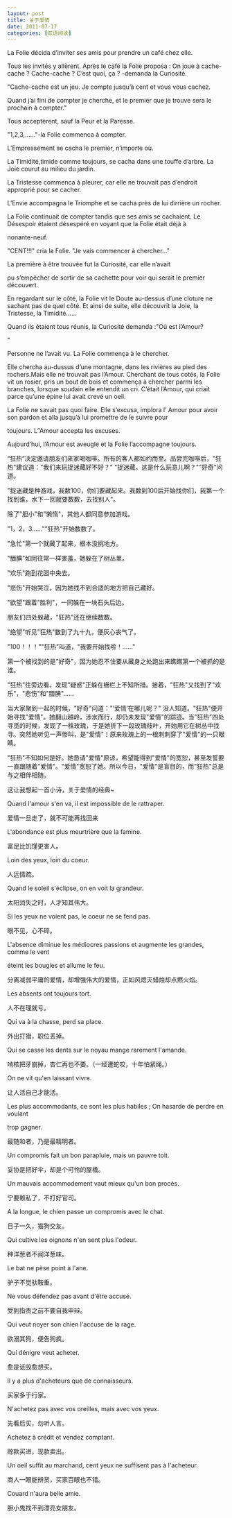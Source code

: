 ```yaml
---
layout: post
title: 关于爱情
date: 2011-07-17
categories: [双语阅读]  
---
```


La Folie décida d’inviter ses amis pour prendre un café chez elle.

Tous les invités y allèrent. Après le café la Folie proposa : On joue à cache-cache ? Cache-cache ? C’est quoi, ça ? -demanda la Curiosité.

"Cache-cache est un jeu. Je compte jusqu’à cent et vous vous cachez.

Quand j’ai fini de compter je cherche, et le premier que je trouve sera le prochain à compter."

Tous acceptèrent, sauf la Peur et la Paresse.

"1,2,3,……"-la Folie commenca à compter.

L’Empressement se cacha le premier, n’importe où.

La Timidité,timide comme toujours, se cacha dans une touffe d’arbre. La Joie courut au milieu du jardin.

La Tristesse commenca à pleurer, car elle ne trouvait pas d’endroit approprié pour se cacher.

L’Envie accompagna le Triomphe et se cacha près de lui dirrière un rocher.

La Folie continuait de compter tandis que ses amis se cachaient. Le Désespoir étaient désespéré en voyant que la Folie était déjà à

nonante-neuf.

"CENT!!!" cria la Folie. "Je vais commencer à chercher..."

La première à être trouvée fut la Curiosité, car elle n’avait

pu s’empêcher de sortir de sa cachette pour voir qui serait le premier découvert.

En regardant sur le côté, la Folie vit le Doute au-dessus d’une cloture ne sachant pas de quel côté. Et ainsi de suite, elle découvrit la Joie, la Tristesse, la Timidité……

Quand ils étaient tous réunis, la Curiosité demanda :"Où est l’Amour?

"

Personne ne l’avait vu. La Folie commença à le chercher.

Elle chercha au-dussus d’une montagne, dans les rivières au pied des rochers.Mais elle ne trouvait pas l’Amour. Cherchant de tous cotés, la Folie vit un rosier, pris un bout de bois et commença à chercher parmi les branches, lorsque soudain elle entendit un cri. C’était l’Amour, qui criait parce qu’une épine lui avait crevé un oeil.

La Folie ne savait pas quoi faire. Elle s’excusa, implora l’ Amour pour avoir son pardon et alla jusqu’à lui promettre de le suivre pour

toujours. L’’Amour accepta les excuses.

Aujourd’hui, l’Amour est aveugle et la Folie l’accompagne toujours.

“狂热”决定邀请朋友们来家喝咖啡。所有的客人都如约而至。品尝完咖啡后，"狂热"建议道："我们来玩捉迷藏好不好？" "捉迷藏，这是什么玩意儿啊？""好奇"问道。

"捉迷藏是种游戏，我数100，你们要藏起来。我数到100后开始找你们，我第一个找到谁，水下一回就要数数，去找别人"。

除了"胆小"和"懒惰"，其他人都同意参加游戏。

"1，2，3......""狂热"开始数数了。

"急忙"第一个就藏了起来，根本没挑地方。

"腼腆"如同往常一样害羞，她躲在了树丛里。

"欢乐"跑到花园中央去。

"悲伤"开始哭泣，因为她找不到合适的地方把自己藏好。

"欲望"跟着"胜利"，一同躲在一块石头后边。

朋友们四处躲藏，"狂热"还在继续数数。

"绝望"听见"狂热"数到了九十九，便灰心丧气了。

"100！！！""狂热"叫道，"我要开始找啦！......"

第一个被找到的是"好奇"，因为她忍不住要从藏身之处跑出来瞧瞧第一个被抓的是谁。

"狂热"往旁边看，发现"疑惑"正躲在栅栏上不知所措。接着，"狂热"又找到了"欢乐"，"悲伤"和"腼腆"......

当大家聚到一起的时候，"好奇"问道："’爱情’在哪儿呢？" 没人知道。"狂热"便开始寻找"爱情"。她翻山越岭，涉水而行，却仍未发现"爱情"的踪迹。当"狂热"四处寻觅的时候，发现了一株玫瑰，于是她折下一段玫瑰枝叶，开始用它在树丛中找寻。突然她听见一声惨叫，是"爱情"！原来玫瑰上的一根刺刺穿了"爱情"的一只眼睛。

"狂热"不知如何是好。她恳请"爱情"原谅，希望能得到"爱情"的宽恕，甚至发誓要一直跟随着"爱情"。"爱情"宽恕了她。所以今日，"爱情"是盲目的，而"狂热"总是与之相伴相随。

这让我想起一首小诗，关于爱情的经典~

Quand l'amour s'en va, il est impossible de le rattraper.

爱情一旦走了，就不可能再找回来

L'abondance est plus meurtrière que la famine.

富足比饥馑更害人。

Loin des yeux, loin du coeur.

人远情疏。

Quand le soleil s'éclipse, on en voit la grandeur.

太阳消失之时，人才知其伟大。

Si les yeux ne voient pas, le coeur ne se fend pas.

眼不见，心不碎。

L'absence diminue les médiocres passions et augmente les grandes, comme le vent

éteint les bougies et allume le feu.

分离减弱平庸的爱情，却增强伟大的爱情，正如风熄灭蜡烛却点燃火焰。

Les absents ont toujours tort.

人不在理就亏。

Qui va à la chasse, perd sa place.

外出打猎，职位丢掉。

Qui se casse les dents sur le noyau mange rarement l'amande.

啃核把牙崩掉，杏仁再也不要。（一经遭蛇咬，十年怕紧绳。）

On ne vit qu'en laissant vivre.

让人活自己才能活。

Les plus accommodants, ce sont les plus habiles ; On hasarde de perdre en voulant

trop gagner.

最随和者，乃是最精明者。

Un compromis fait un bon parapluie, mais un pauvre toit.

妥协是把好伞，却是个可怜的屋檐。

Un mauvais accommodement vaut mieux qu'un bon procès.

宁要赖私了，不打好官司。

A la longue, le chien passe un compromis avec le chat.

日子一久，猫狗交友。

Qui cultive les oignons n'en sent plus l'odeur.

种洋葱者不闻洋葱味。

Le bat ne pèse point à l'ane.

驴子不觉驮鞍重。

Ne vous défendez pas avant d'être accusé.

受到指责之前不要自我申辩。

Qui veut noyer son chien l'accuse de la rage.

欲溺其狗，便告狗疯。

Qui dénigre veut acheter.

愈是诋毁愈想买。

Il y a plus d'acheteurs que de connaisseurs.

买家多于行家。

N'achetez pas avec vos oreilles, mais avec vos yeux.

先看后买，勿听人言。

Achetez à crédit et vendez comptant.

赊款买进，现款卖出。

Un oeil suffit au marchand, cent yeux ne suffisent pas à l'acheteur.

商人一眼能辨货，买家百眼也不错。

Couard n'aura belle amie.

胆小鬼找不到漂亮女朋友。
